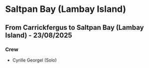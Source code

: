 # Saltpan Bay (Lambay Island)

## From Carrickfergus to Saltpan Bay (Lambay Island) - 23/08/2025

### Crew

-  Cyrille Georgel (Solo)


